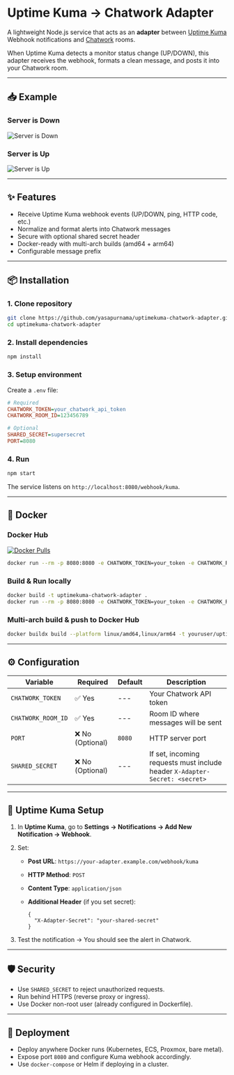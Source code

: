 # Uptime Kuma → Chatwork Adapter

A lightweight Node.js service that acts as an **adapter** between
[Uptime Kuma](https://github.com/louislam/uptime-kuma) Webhook
notifications and [Chatwork](https://go.chatwork.com/) rooms.

When Uptime Kuma detects a monitor status change (UP/DOWN), this adapter
receives the webhook, formats a clean message, and posts it into your
Chatwork room.

------------------------------------------------------------------------

## 📥 Example

### Server is Down

![Server is Down](https://github.com/user-attachments/assets/b7688974-90c5-4509-a813-92be55a1c5e8)

### Server is Up

![Server is Up](https://github.com/user-attachments/assets/d8cdfd28-88a0-4b6f-b85f-e9028b06cdab)

------------------------------------------------------------------------

## ✨ Features

-   Receive Uptime Kuma webhook events (UP/DOWN, ping, HTTP code, etc.)
-   Normalize and format alerts into Chatwork messages
-   Secure with optional shared secret header
-   Docker-ready with multi-arch builds (amd64 + arm64)
-   Configurable message prefix

------------------------------------------------------------------------

## 📦 Installation

### 1. Clone repository

``` bash
git clone https://github.com/yasapurnama/uptimekuma-chatwork-adapter.git
cd uptimekuma-chatwork-adapter
```

### 2. Install dependencies

``` bash
npm install
```

### 3. Setup environment

Create a `.env` file:

``` ini
# Required
CHATWORK_TOKEN=your_chatwork_api_token
CHATWORK_ROOM_ID=123456789

# Optional
SHARED_SECRET=supersecret
PORT=8080
```

### 4. Run

``` bash
npm start
```

The service listens on `http://localhost:8080/webhook/kuma`.

------------------------------------------------------------------------

## 🐳 Docker

### Docker Hub

[![Docker Pulls](https://img.shields.io/docker/pulls/yasapurnama/uptimekuma-chatwork-adapter?style=flat-square)](https://hub.docker.com/r/yasapurnama/uptimekuma-chatwork-adapter)

```bash
docker run --rm -p 8080:8080 -e CHATWORK_TOKEN=your_token -e CHATWORK_ROOM_ID=123456789 yasapurnama/uptimekuma-chatwork-adapter:latest
```

### Build & Run locally

``` bash
docker build -t uptimekuma-chatwork-adapter .
docker run --rm -p 8080:8080 -e CHATWORK_TOKEN=your_token -e CHATWORK_ROOM_ID=123456789 uptimekuma-chatwork-adapter
```

### Multi-arch build & push to Docker Hub

``` bash
docker buildx build --platform linux/amd64,linux/arm64 -t youruser/uptimekuma-chatwork-adapter:1.0.0 -t youruser/uptimekuma-chatwork-adapter:latest --push .
```

------------------------------------------------------------------------

## ⚙️ Configuration

| Variable         | Required | Default | Description                                                                 |
|------------------|----------|---------|-----------------------------------------------------------------------------|
| `CHATWORK_TOKEN` | ✅ Yes   | ---     | Your Chatwork API token                                                     |
| `CHATWORK_ROOM_ID` | ✅ Yes | ---     | Room ID where messages will be sent                                         |
| `PORT`           | ❌ No (Optional)   | `8080`  | HTTP server port                                                            |
| `SHARED_SECRET`  | ❌ No (Optional)   | ---     | If set, incoming requests must include header `X-Adapter-Secret: <secret>`  |

------------------------------------------------------------------------

## 🔔 Uptime Kuma Setup

1.  In **Uptime Kuma**, go to **Settings → Notifications → Add New
    Notification → Webhook**.
2.  Set:
    -   **Post URL**: `https://your-adapter.example.com/webhook/kuma`

    -   **HTTP Method**: `POST`

    -   **Content Type**: `application/json`

    -   **Additional Header** (if you set secret):

        ```
        {
          "X-Adapter-Secret": "your-shared-secret"
        }
        ```

3.  Test the notification → You should see the alert in Chatwork.

------------------------------------------------------------------------

## 🛡️ Security

-   Use `SHARED_SECRET` to reject unauthorized requests.
-   Run behind HTTPS (reverse proxy or ingress).
-   Use Docker non-root user (already configured in Dockerfile).

------------------------------------------------------------------------

## 🚀 Deployment

-   Deploy anywhere Docker runs (Kubernetes, ECS, Proxmox, bare metal).
-   Expose port `8080` and configure Kuma webhook accordingly.
-   Use `docker-compose` or Helm if deploying in a cluster.
